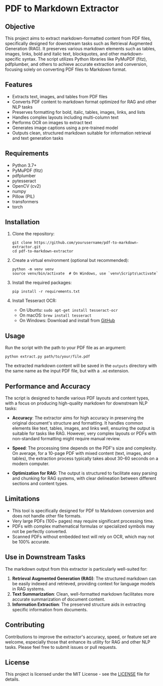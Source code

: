 # PDF to Markdown Extractor

## Objective

This project aims to extract markdown-formatted content from PDF files, specifically designed for downstream tasks such as Retrieval Augmented Generation (RAG). It preserves various markdown elements such as tables, images, links, bold and italic text, blockquotes, and other markdown-specific syntax. The script utilizes Python libraries like PyMuPDF (fitz), pdfplumber, and others to achieve accurate extraction and conversion, focusing solely on converting PDF files to Markdown format.

## Features

- Extracts text, images, and tables from PDF files
- Converts PDF content to markdown format optimized for RAG and other NLP tasks
- Preserves formatting for bold, italic, tables, images, links, and lists
- Handles complex layouts including multi-column text
- Performs OCR on images to extract text
- Generates image captions using a pre-trained model
- Outputs clean, structured markdown suitable for information retrieval and text generation tasks

## Requirements

- Python 3.7+
- PyMuPDF (fitz)
- pdfplumber
- pytesseract
- OpenCV (cv2)
- numpy
- Pillow (PIL)
- transformers
- torch

## Installation

1. Clone the repository:
   ```
   git clone https://github.com/yourusername/pdf-to-markdown-extractor.git
   cd pdf-to-markdown-extractor
   ```

2. Create a virtual environment (optional but recommended):
   ```
   python -m venv venv
   source venv/bin/activate  # On Windows, use `venv\Scripts\activate`
   ```

3. Install the required packages:
   ```
   pip install -r requirements.txt
   ```

4. Install Tesseract OCR:
   - On Ubuntu: `sudo apt-get install tesseract-ocr`
   - On macOS: `brew install tesseract`
   - On Windows: Download and install from [GitHub](https://github.com/UB-Mannheim/tesseract/wiki)

## Usage

Run the script with the path to your PDF file as an argument:

```
python extract.py path/to/your/file.pdf
```

The extracted markdown content will be saved in the `outputs` directory with the same name as the input PDF file, but with a `.md` extension.

## Performance and Accuracy

The script is designed to handle various PDF layouts and content types, with a focus on producing high-quality markdown for downstream NLP tasks:

- **Accuracy**: The extractor aims for high accuracy in preserving the original document's structure and formatting. It handles common elements like text, tables, images, and links well, ensuring the output is suitable for tasks like RAG. However, very complex layouts or PDFs with non-standard formatting might require manual review.

- **Speed**: The processing time depends on the PDF's size and complexity. On average, for a 10-page PDF with mixed content (text, images, and tables), the extraction process typically takes about 30-60 seconds on a modern computer.

- **Optimization for RAG**: The output is structured to facilitate easy parsing and chunking for RAG systems, with clear delineation between different sections and content types.

## Limitations

- This tool is specifically designed for PDF to Markdown conversion and does not handle other file formats.
- Very large PDFs (100+ pages) may require significant processing time.
- PDFs with complex mathematical formulas or specialized symbols may not be perfectly converted.
- Scanned PDFs without embedded text will rely on OCR, which may not be 100% accurate.

## Use in Downstream Tasks

The markdown output from this extractor is particularly well-suited for:

1. **Retrieval Augmented Generation (RAG)**: The structured markdown can be easily indexed and retrieved, providing context for language models in RAG systems.
2. **Text Summarization**: Clean, well-formatted markdown facilitates more accurate summarization of document content.
3. **Information Extraction**: The preserved structure aids in extracting specific information from documents.

## Contributing

Contributions to improve the extractor's accuracy, speed, or feature set are welcome, especially those that enhance its utility for RAG and other NLP tasks. Please feel free to submit issues or pull requests.

## License

This project is licensed under the MIT License - see the [LICENSE](LICENSE) file for details.